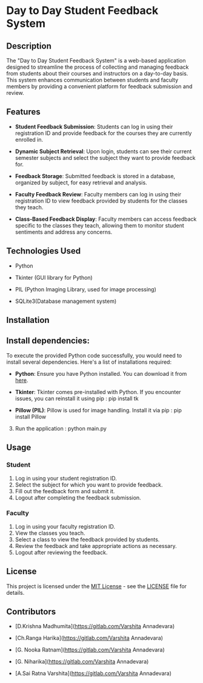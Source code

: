 # Day to Day Student Feedback System


## Description

The "Day to Day Student Feedback System" is a web-based application designed to streamline the process of collecting and managing feedback from students about their courses and instructors on a day-to-day basis. This system enhances communication between students and faculty members by providing a convenient platform for feedback submission and review.

## Features

-  **Student Feedback Submission**: Students can log in using their registration ID and provide feedback for the courses they are currently enrolled in.

-  **Dynamic Subject Retrieval**: Upon login, students can see their current semester subjects and select the subject they want to provide feedback for.

-  **Feedback Storage**: Submitted feedback is stored in a database, organized by subject, for easy retrieval and analysis.

-  **Faculty Feedback Review**: Faculty members can log in using their registration ID to view feedback provided by students for the classes they teach.

-  **Class-Based Feedback Display**: Faculty members can access feedback specific to the classes they teach, allowing them to monitor student sentiments and address any concerns.

## Technologies Used

- Python

- Tkinter (GUI library for Python)

- PIL (Python Imaging Library, used for image processing)

- SQLite3(Database management system)


## Installation

## Install dependencies:

To execute the provided Python code successfully, you would need to install several dependencies. Here's a list of installations required:

-  **Python**: Ensure you have Python installed. You can download it from [here](https://www.python.org/downloads/).

-  **Tkinter**: Tkinter comes pre-installed with Python. If you encounter issues, you can reinstall it using pip : pip install tk

-  **Pillow (PIL)**: Pillow is used for image handling. Install it via pip : pip install Pillow

3. Run the application : python main.py

## Usage

### Student
1. Log in using your student registration ID.
2. Select the subject for which you want to provide feedback.
3. Fill out the feedback form and submit it.
4. Logout after completing the feedback submission.

### Faculty
1. Log in using your faculty registration ID.
2. View the classes you teach.
3. Select a class to view the feedback provided by students.
4. Review the feedback and take appropriate actions as necessary.
5. Logout after reviewing the feedback.

## License

This project is licensed under the [MIT License](https://gitlab.com/varshita.andvr/project/-/blob/master/LICENSE?ref_type=heads) - see the [LICENSE](https://gitlab.com/varshita.andvr/project/-/blob/master/LICENSE?ref_type=heads) file for details.

## Contributors  

- [D.Krishna Madhumita](https://gitlab.com/Varshita Annadevara)

- [Ch.Ranga Harika](https://gitlab.com/Varshita Annadevara)

 - [G. Nooka Ratnam](https://gitlab.com/Varshita Annadevara)

- [G. Niharika](https://gitlab.com/Varshita Annadevara)

- [A.Sai Ratna Varshita](https://gitlab.com/Varshita Annadevara)

